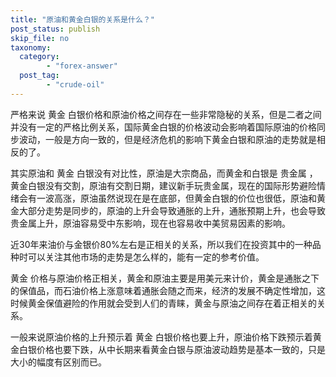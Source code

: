 ```yaml
---
title: "原油和黄金白银的关系是什么？"
post_status: publish
skip_file: no
taxonomy:
  category:
        - "forex-answer"
  post_tag:
        - "crude-oil"
---
```


严格来说 黄金 白银价格和原油价格之间存在一些非常隐秘的关系，但是二者之间并没有一定的严格比例关系，国际黄金白银的价格波动会影响着国际原油的价格同步波动，一般是方向一致的，但是经济危机的影响下黄金白银和原油的走势就是相反的了。

其实原油和 黄金 白银没有对比性，原油是大宗商品，而黄金和白银是 贵金属 ，黄金白银没有交割，原油有交割日期，建议新手玩贵金属，现在的国际形势避险情绪会有一波高涨，原油虽然说现在是在底部，但黄金白银的价位也很低，原油和黄金大部分走势是同步的，原油的上升会导致通胀的上升，通胀预期上升，也会导致贵金属上升，原油容易受中东影响，现在也容易收中美贸易因素的影响。

近30年来油价与金银价80%左右是正相关的关系，所以我们在投资其中的一种品种时可以关注其他市场的走势是怎么样的，能有一定的参考价值。

黄金 价格与原油价格正相关，黄金和原油主要是用美元来计价，黄金是通胀之下的保值品，而石油价格上涨意味着通胀会随之而来，经济的发展不确定性增加，这时候黄金保值避险的作用就会受到人们的青睐，黄金与原油之间存在着正相关的关系。

一般来说原油价格的上升预示着 黄金 白银价格也要上升，原油价格下跌预示着黄金白银价格也要下跌，从中长期来看黄金白银与原油波动趋势是基本一致的，只是大小的幅度有区别而已。
